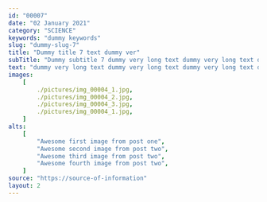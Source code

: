 ```yaml
---
id: "00007"
date: "02 January 2021"
category: "SCIENCE"
keywords: "dummy keywords"
slug: "dummy-slug-7"
title: "Dummy title 7 text dummy ver"
subTitle: "Dummy subtitle 7 dummy very long text dummy very long text dummy"
text: "dummy very long text dummy very long text dummy very long text dummy very long text "
images:
    [
        ./pictures/img_00004_1.jpg,
        ./pictures/img_00004_2.jpg,
        ./pictures/img_00004_3.jpg,
        ./pictures/img_00004_1.jpg,
    ]
alts:
    [
        "Awesome first image from post one",
        "Awesome second image from post two",
        "Awesome third image from post two",
        "Awesome fourth image from post two",
    ]
source: "https://source-of-information"
layout: 2
---
```


